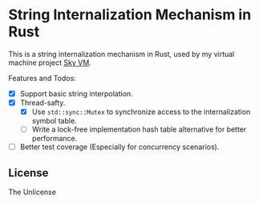 String Internalization Mechanism in Rust
========================================

This is a string internalization mechanism in Rust, used by my virtual machine
project [Sky VM](https://github.com/kkshinkai/skyvm).

Features and Todos:

- [x] Support basic string interpolation.
- [x] Thread-safty.
  - [x] Use `std::sync::Mutex` to synchronize access to the internalization
        symbol table.
  - [ ] Write a lock-free implementation hash table alternative for better
        performance.
- [ ] Better test coverage (Especially for concurrency scenarios).

License
-------

The Unlicense